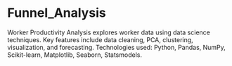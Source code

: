# Funnel_Analysis
Worker Productivity Analysis explores worker data using data science techniques. Key features include data cleaning, PCA, clustering, visualization, and forecasting. Technologies used: Python, Pandas, NumPy, Scikit-learn, Matplotlib, Seaborn, Statsmodels.
